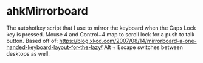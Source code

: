 # ahkMirrorboard
The autohotkey script that I use to mirror the keyboard when the Caps Lock key is pressed. Mouse 4 and Control+4 map to scroll lock for a push to talk button.
Based off of: https://blog.xkcd.com/2007/08/14/mirrorboard-a-one-handed-keyboard-layout-for-the-lazy/
Alt + Escape switches between desktops as well.
